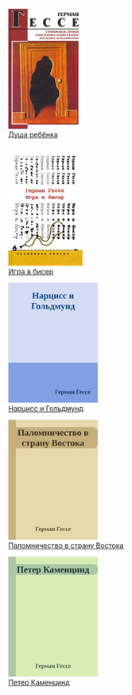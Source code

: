 ![](Душа%20ребёнка.jpg)  
[Душа ребёнка](Душа%20ребёнка.md)

![](Игра%20в%20бисер.jpg)  
[Игра в бисер](Игра%20в%20бисер.md)

![](Нарцисс%20и%20Гольдмунд.jpg)  
[Нарцисс и Гольдмунд](Нарцисс%20и%20Гольдмунд.md)

![](Паломничество%20в%20страну%20Востока.jpg)  
[Паломничество в страну Востока](Паломничество%20в%20страну%20Востока.md)

![](Петер%20Каменцинд.jpg)  
[Петер Каменцинд](Петер%20Каменцинд.md)
